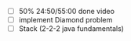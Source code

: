 - [ ] 50% 24:50/55:00 done video
- [ ] implement Diamond problem
- [ ] Stack (2-2-2 java fundamentals)